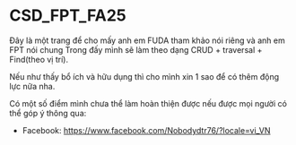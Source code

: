 # CSD_FPT_FA25
Đây là một trang để cho mấy anh em FUDA tham khảo nói riêng và anh em FPT nói chung 
Trong đấy mình sẽ làm theo dạng CRUD + traversal + Find(theo vị trí). 

Nếu như thấy bổ ích và hữu dụng thì cho mình xin 1 sao để có thêm động lực nữa nha.

Có một số điểm mình chưa thể làm hoàn thiện được nếu được mọi người có thể góp ý thông qua:
- Facebook: https://www.facebook.com/Nobodydtr76/?locale=vi_VN
